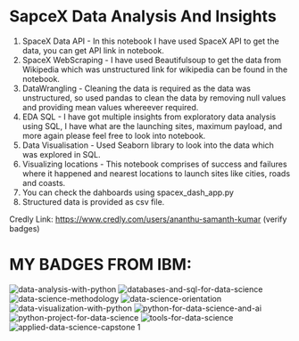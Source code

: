 
# SapceX Data Analysis And Insights

1. SpaceX Data API - In this notebook I have used SpaceX API to get the data, you can get API link in notebook.
2. SpaceX WebScraping - I have used Beautifulsoup to get the data from Wikipedia which was unstructured link for wikipedia can be found in the notebook.
3. DataWrangling - Cleaning the data is required as the data was unstructured, so used pandas to clean the data by removing null values and providing mean values whereever required.
4. EDA SQL - I have got multiple insights from exploratory data analysis using SQL, I have what are the launching sites, maximum payload, and more again please feel free to look into notebook.
5. Data Visualisation - Used Seaborn library to look into the data which was explored in SQL.
6. Visualizing locations - This notebook comprises of success and failures where it happened and nearest locations to launch sites like cities, roads and coasts.
7. You can check the dahboards using spacex_dash_app.py
8. Structured data is provided as csv file.

Credly Link: https://www.credly.com/users/ananthu-samanth-kumar (verify badges)

# MY BADGES FROM IBM:



![data-analysis-with-python](https://user-images.githubusercontent.com/50511545/230437396-089f22e2-cde5-4fb6-acce-e458a9cb2132.png)
![databases-and-sql-for-data-science](https://user-images.githubusercontent.com/50511545/230437404-aa0aac3d-91b9-4acf-a2f9-7c49d29bf329.png)
![data-science-methodology](https://user-images.githubusercontent.com/50511545/230437406-6f13ac1e-3fd7-4491-a504-ab45eea9e748.png)
![data-science-orientation](https://user-images.githubusercontent.com/50511545/230437411-34d6da36-64b9-4447-8b10-3bdde9a4bbac.png)
![data-visualization-with-python](https://user-images.githubusercontent.com/50511545/230437412-c3c8a22d-8e5d-45e4-ae82-3fc8edf2f321.png)
![python-for-data-science-and-ai](https://user-images.githubusercontent.com/50511545/230437416-7b10764e-d3e6-4359-9c47-9cad9ca17e64.png)
![python-project-for-data-science](https://user-images.githubusercontent.com/50511545/230437420-c84266fb-5a2d-4891-99b6-fdf2f0d15b98.png)
![tools-for-data-science](https://user-images.githubusercontent.com/50511545/230437422-26976cbc-a1bf-4d11-bac9-89b4e5155c7f.png)
![applied-data-science-capstone 1](https://user-images.githubusercontent.com/50511545/230437425-358656f3-1e19-458d-83a2-7b283abc29ad.png)








